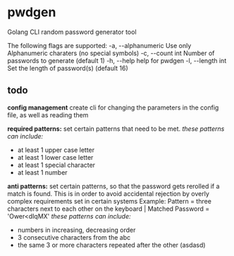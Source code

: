 # pwdgen
 Golang CLI random password generator tool

The following flags are supported:
  -a, --alphanumeric   Use only Alphanumeric charaters (no special symbols)
  -c, --count int      Number of passwords to generate (default 1)
  -h, --help           help for pwdgen
  -l, --length int     Set the length of password(s) (default 16)


## todo

**config management**
create cli for changing the parameters in the config file, as well as reading them

**required patterns:**
set certain patterns that need to be met.
*these patterns can include:*
- at least 1 upper case letter
- at least 1 lower case letter
- at least 1 special character
- at least 1 number

**anti patterns:**
set certain patterns, so that the password gets rerolled if a match is found.
This is in order to avoid accidental rejection by overly complex requirements set in certain systems
Example: Pattern = three characters next to each other on the keyboard | Matched Password = 'Ower<dIqMX'
*these patterns can include:*
- numbers in increasing, decreasing order
- 3 consecutive characters from the abc
- the same 3 or more characters repeated after the other (asdasd)